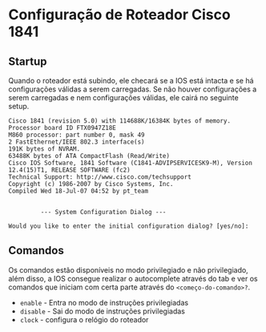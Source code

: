 # Configuração de Roteador Cisco 1841

## Startup

Quando o roteador está subindo, ele checará se a IOS está intacta e se há configurações válidas a serem carregadas.
Se não houver configurações a serem carregadas e nem configurações válidas, ele cairá no seguinte setup.

```
Cisco 1841 (revision 5.0) with 114688K/16384K bytes of memory.
Processor board ID FTX0947Z18E
M860 processor: part number 0, mask 49
2 FastEthernet/IEEE 802.3 interface(s)
191K bytes of NVRAM.
63488K bytes of ATA CompactFlash (Read/Write)
Cisco IOS Software, 1841 Software (C1841-ADVIPSERVICESK9-M), Version 12.4(15)T1, RELEASE SOFTWARE (fc2)
Technical Support: http://www.cisco.com/techsupport
Copyright (c) 1986-2007 by Cisco Systems, Inc.
Compiled Wed 18-Jul-07 04:52 by pt_team


         --- System Configuration Dialog ---

Would you like to enter the initial configuration dialog? [yes/no]:
```

## Comandos

Os comandos estão disponíveis no modo privilegiado e não privilegiado, além disso, a IOS consegue realizar o autocomplete através do tab e ver os comandos que iniciam com certa parte através do `<começo-do-comando>?`.

- `enable` - Entra no modo de instruções privilegiadas
- `disable` - Sai do modo de instruções privilegiadas
- `clock` - configura o relógio do roteador
